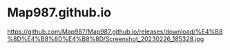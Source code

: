 # Map987.github.io
https://github.com/Map987/Map987.github.io/releases/download/%E4%B8%8D%E4%B8%8D%E4%B8%8D/Screenshot_20230226_185328.jpg
